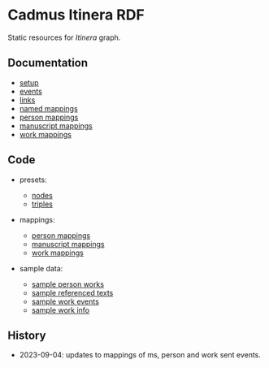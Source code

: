 # Cadmus Itinera RDF

Static resources for _Itinera_ graph.

## Documentation

- [setup](setup.md)
- [events](events.md)
- [links](links.md)
- [named mappings](named-mappings.md)
- [person mappings](person-mappings.md)
- [manuscript mappings](ms-mappings.md)
- [work mappings](work-mappings.md)

## Code

- presets:
  - [nodes](code/nodes.json)
  - [triples](code/triples.json)

- mappings:
  - [person mappings](code/person-mappings.json)
  - [manuscript mappings](code/ms-mappings.json)
  - [work mappings](code/work-mappings.json)

- sample data:
  - [sample person works](code/samples/person-works.json)
  - [sample referenced texts](code/samples/referenced-texts.json)
  - [sample work events](code/samples/work-events.json)
  - [sample work info](code/samples/work-info.json)

## History

- 2023-09-04: updates to mappings of ms, person and work sent events.
